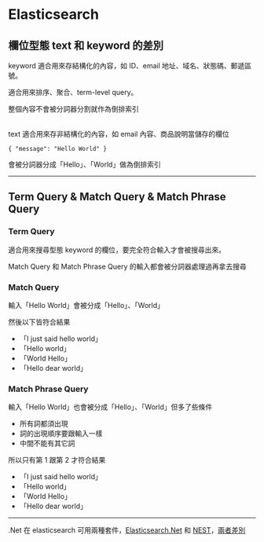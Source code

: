 # Elasticsearch

## 欄位型態 text 和 keyword 的差別

keyword 適合用來存結構化的內容，如 ID、email 地址、域名、狀態碼、郵遞區號。

適合用來排序、聚合、term-level query。

整個內容不會被分詞器分割就作為倒排索引

<br/>text 適合用來存非結構化的內容，如 email 內容、商品說明當儲存的欄位
```
{ "message": "Hello World" }
```
會被分詞器分成「Hello」、「World」做為倒排索引

---

## Term Query & Match Query & Match Phrase Query

### Term Query
適合用來搜尋型態 keyword 的欄位，要完全符合輸入才會被搜尋出來。

Match Query 和 Match Phrase Query 的輸入都會被分詞器處理過再拿去搜尋

### Match Query
輸入「Hello World」會被分成「Hello」、「World」

然後以下皆符合結果
- 「I just said hello world」
- 「Hello world」
- 「World Hello」
- 「Hello dear world」

### Match Phrase Query
輸入「Hello World」也會被分成「Hello」、「World」但多了些條件
- 所有詞都須出現
- 詞的出現順序要跟輸入一樣
- 中間不能有其它詞

所以只有第 1 跟第 2 才符合結果
- 「I just said hello world」
- 「Hello world」
- 「World Hello」
- 「Hello dear world」

---

.Net 在 elasticsearch 可用兩種套件，[Elasticsearch.Net](https://github.com/NickCraver/NEST/tree/master/src/Elasticsearch.Net) 和 [NEST](https://github.com/NickCraver/NEST)，[兩者差別](https://github.com/NickCraver/NEST)